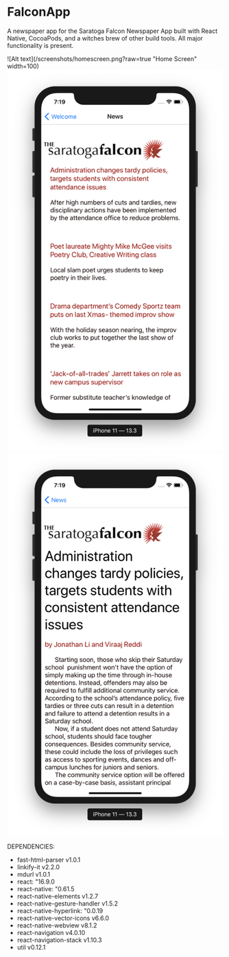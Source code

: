 # FalconApp

A newspaper app for the Saratoga Falcon Newspaper App built with React Native, CocoaPods, and a witches brew of other build tools. All major functionality is present. 

![Alt text](/screenshots/homescreen.png?raw=true "Home Screen" width=100)
![Alt text](/screenshots/storylist.png?raw=true "Section Screen")
![Alt text](/screenshots/story.png?raw=true "Story Screen")

DEPENDENCIES: 
  - fast-html-parser v1.0.1
  - linkify-it v2.2.0
  - mdurl v1.0.1
  - react: "16.9.0
  - react-native: "0.61.5
  - react-native-elements v1.2.7
  - react-native-gesture-handler v1.5.2
  - react-native-hyperlink: "0.0.19
  - react-native-vector-icons v6.6.0
  - react-native-webview v8.1.2
  - react-navigation v4.0.10
  - react-navigation-stack v1.10.3
  - util v0.12.1
